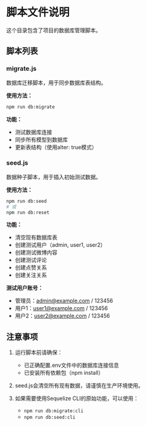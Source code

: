 # 脚本文件说明

这个目录包含了项目的数据库管理脚本。

## 脚本列表

### migrate.js
数据库迁移脚本，用于同步数据库表结构。

**使用方法：**
```bash
npm run db:migrate
```

**功能：**
- 测试数据库连接
- 同步所有模型到数据库
- 更新表结构（使用alter: true模式）

### seed.js
数据种子脚本，用于插入初始测试数据。

**使用方法：**
```bash
npm run db:seed
# 或
npm run db:reset
```

**功能：**
- 清空现有数据库表
- 创建测试用户（admin, user1, user2）
- 创建测试微博内容
- 创建测试评论
- 创建点赞关系
- 创建关注关系

**测试用户账号：**
- 管理员：admin@example.com / 123456
- 用户1：user1@example.com / 123456
- 用户2：user2@example.com / 123456

## 注意事项

1. 运行脚本前请确保：
   - 已正确配置.env文件中的数据库连接信息
   - 已安装所有依赖包（npm install）

2. seed.js会清空所有现有数据，请谨慎在生产环境使用。

3. 如果需要使用Sequelize CLI的原始功能，可以使用：
   - `npm run db:migrate:cli`
   - `npm run db:seed:cli`